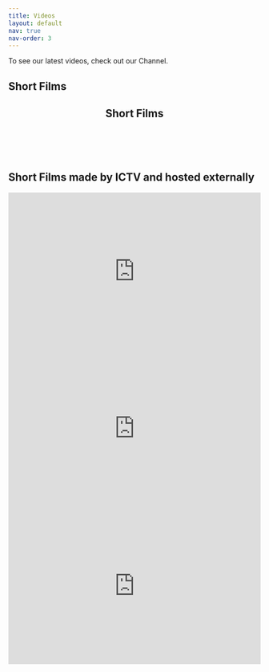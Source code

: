 ```yaml
---
title: Videos
layout: default
nav: true
nav-order: 3
---
```



To see our latest videos, check out our <a href="https://www.youtube.com/user/stoictv/" class="icon circle fa-youtube"><span class="label"> </span></a> Channel.


<article>

<h2>Short Films</h2>

<link rel="stylesheet" href="/assets/css/RYPP.css" />
<script src="/assets/js/RYPP.js"></script>
<div class="RYPP r4-3" data-playlist="PLYMu67m522JRCqpkfuMMuxyJEifuX1ay2">
  <div class="RYPP-video">
    <div class="RYPP-video-player">
      <!-- Will be replaced -->
    </div>
  </div>
  <div class="RYPP-playlist">
    <header>
      <h2 class="_h1 RYPP-title">Short Films</h2>
    </header>
    <div class="RYPP-items"></div>
  </div>
</div>
</article>
<br>

<article>
  <h2>Short Films made by ICTV and hosted externally </h2>
</article>
<div class="panel video-container">
  <iframe src="https://www.facebook.com/plugins/video.php?href=https%3A%2F%2Fwww.facebook.com%2FCryptTV%2Fvideos%2F1703342043239672%2F&width=500&show_text=false&height=281&appId" width="500" height="281" style="border:none;overflow:hidden" scrolling="no" frameborder="0" allowTransparency="true"></iframe>

</div>
<div class="panel video-container">
<iframe src="https://www.facebook.com/plugins/video.php?href=https%3A%2F%2Fwww.facebook.com%2FCryptTV%2Fvideos%2F1732993423607867%2F&width=500&show_text=false&height=281&appId" width="500" height="281" style="border:none;overflow:hidden" scrolling="no" frameborder="0" allowTransparency="true"></iframe>

</div>
<div class="panel video-container">
<iframe src="https://www.facebook.com/plugins/video.php?href=https%3A%2F%2Fwww.facebook.com%2FCryptTV%2Fvideos%2F1691640131076530%2F&width=500&show_text=false&height=281&appId" width="500" height="281" style="border:none;overflow:hidden" scrolling="no" frameborder="0" allowTransparency="true"></iframe>
  
</div>

<style type="text/css">
  .video-container {
  position:relative;
  padding-bottom:56.25%;
  padding-top:30px;
  height:0;
  overflow:hidden;
}

.video-container iframe, .video-container object, .video-container embed {
  position:absolute;
  top:0;
  left:0;
  width:100%;
  height:100%;
}
</style>



<script type="text/javascript">
	$(document).ready(function() {


  var api_key = 'AIzaSyDyGw-J8EZp6Q6bY6WioWUtyyBm62Z0RxM';

  $('.RYPP').rypp( api_key );
});

</script>
